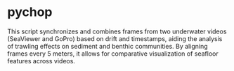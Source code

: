 # pychop
This script synchronizes and combines frames from two underwater videos (SeaViewer and GoPro) based on drift and timestamps, aiding the analysis of trawling effects on sediment and benthic communities. By aligning frames every 5 meters, it allows for comparative visualization of seafloor features across videos.
